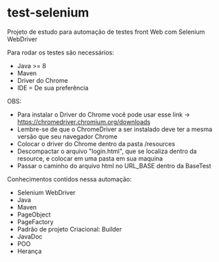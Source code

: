 # test-selenium
Projeto de estudo para automação de testes front Web com Selenium WebDriver

Para rodar os testes são necessários:
* Java >= 8
* Maven
* Driver do Chrome
* IDE = De sua preferência

OBS:
* Para instalar o Driver do Chrome você pode usar esse link -> https://chromedriver.chromium.org/downloads
* Lembre-se de que o ChromeDriver a ser instalado deve ter a mesma versão que seu navegador Chrome 
* Colocar o driver do Chrome dentro da pasta /resources
* Descompactar o arquivo "login.html", que se localiza dentro da resource, e colocar em uma pasta em sua maquina
* Passar o caminho do arquivo html no URL_BASE dentro da BaseTest 

Conhecimentos contidos nessa automação:
* Selenium WebDriver
* Java
* Maven
* PageObject
* PageFactory
* Padrão de projeto Criacional: Builder
* JavaDoc
* POO
* Herança


